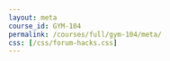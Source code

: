 ```yaml
---
layout: meta
course_id: GYM-104
permalink: /courses/full/gym-104/meta/
css: [/css/forum-hacks.css]
---
```

